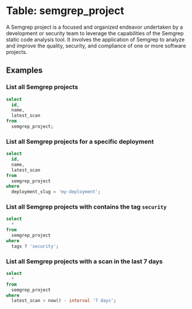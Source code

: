 # Table: semgrep_project

A Semgrep project is a focused and organized endeavor undertaken by a development or security team to leverage the capabilities of the Semgrep static code analysis tool. It involves the application of Semgrep to analyze and improve the quality, security, and compliance of one or more software projects.

## Examples

### List all Semgrep projects

```sql
select
  id,
  name,
  latest_scan
from
  semgrep_project;
```

### List all Semgrep projects for a specific deployment

```sql
select
  id,
  name,
  latest_scan
from
  semgrep_project
where
  deployment_slug = 'my-deployment';
```

### List all Semgrep projects with contains the tag `security`

```sql
select
  *
from
  semgrep_project
where
  tags ? 'security';
```

### List all Semgrep projects with a scan in the last 7 days

```sql
select
  *
from
  semgrep_project
where
  latest_scan > now() - interval '7 days';
```
